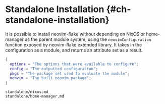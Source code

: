 # Standalone Installation {#ch-standalone-installation}

It is possible to install neovim-flake without depending on NixOS or home-manager as the parent
module system, using the `neovimConfiguration` function exposed by neovim-flake extended library.
It takes in the configuration as a module, and returns an attribute set as a result.

```nix
{
  options = "The options that were available to configure";
  config = "The outputted configuration";
  pkgs = "The package set used to evaluate the module";
  neovim = "The built neovim package";
}
```

```{=include=} chapters
standalone/nixos.md
standalone/home-manager.md
```
